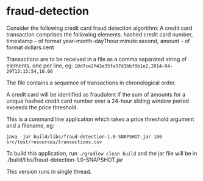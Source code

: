 # fraud-detection

Consider the following credit card fraud detection algorithm: 
A credit card transaction comprises the following elements.
hashed credit card number, timestamp - of format year-month-dayThour:minute:second, amount - of format dollars.cent

Transactions are to be received in a file as a comma separated string of elements, one per line, eg:
`10d7ce2f43e35fa57d1bbf8b1e2,2014-04-29T13:15:54,10.00`

The file contains a sequence of transactions in chronological order.

A credit card will be identified as fraudulent if the sum of amounts for a unique hashed credit card number over a 24-hour sliding window period exceeds the price threshold.

This is a command line application which takes a price threshold argument and a filename, eg:

`java -jar build/libs/fraud-detection-1.0-SNAPSHOT.jar 100 src/test/resources/transactions.csv`

To build this application, run `./gradlew clean build` and the jar file will be in ./build/libs/fraud-detection-1.0-SNAPSHOT.jar

This version runs in single thread.    